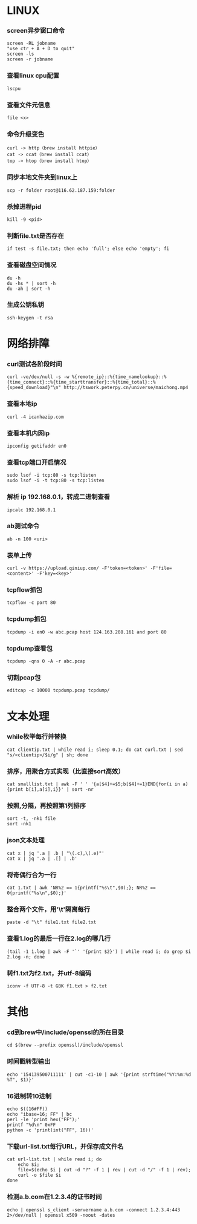# LINUX

### screen异步窗口命令
```
screen -RL jobname
"use ctr + A + D to quit"
screen -ls
screen -r jobname
```

### 查看linux cpu配置
```
lscpu
```

### 查看文件元信息
```
file <x>
```

### 命令升级变色
```
curl -> http（brew install httpie）
cat -> ccat（brew install ccat）
top -> htop（brew install htop）
```

### 同步本地文件夹到linux上
```
scp -r folder root@116.62.187.159:folder
```

### 杀掉进程pid
```
kill -9 <pid>
```

### 判断file.txt是否存在
```
if test -s file.txt; then echo 'full'; else echo 'empty'; fi
```

### 查看磁盘空间情况
```
du -h
du -hs * | sort -h
du -ah | sort -h
```

### 生成公钥私钥
```
ssh-keygen -t rsa
```

# 网络排障

### curl测试各阶段时间
```
curl -vo/dev/null -s -w %{remote_ip}::%{time_namelookup}::%{time_connect}::%{time_starttransfer}::%{time_total}::%{speed_download}"\n" http://tswork.peterpy.cn/universe/maichong.mp4
```

### 查看本地ip
```
curl -4 icanhazip.com
```

### 查看本机内网ip
```
ipconfig getifaddr en0
```

### 查看tcp端口开启情况
```
sudo lsof -i tcp:80 -s tcp:listen
sudo lsof -i -t tcp:80 -s tcp:listen
```

### 解析 ip 192.168.0.1，转成二进制查看
```
ipcalc 192.168.0.1
```

### ab测试命令
```
ab -n 100 <uri>
```

### 表单上传
```
curl -v https://upload.qiniup.com/ -F'token=<token>' -F'file=<content>' -F'key=<key>'
```

### tcpflow抓包
```
tcpflow -c port 80
```

### tcpdump抓包
```
tcpdump -i en0 -w abc.pcap host 124.163.208.161 and port 80
```

### tcpdump查看包
```
tcpdump -qns 0 -A -r abc.pcap
```

### 切割pcap包
```
editcap -c 10000 tcpdump.pcap tcpdump/
```

# 文本处理

### while枚举每行并替换
```
cat clientip.txt | while read i; sleep 0.1; do cat curl.txt | sed "s/<clientip>/$i/g" | sh; done
```

### 排序，用聚合方式实现（比直接sort高效）
```
cat smalllist.txt | awk -F ' ' '{a[$4]+=$5;b[$4]+=1}END{for(i in a){print b[i],a[i],i}}' | sort -nr
```

### 按照,分隔，再按照第1列排序
```
sort -t, -nk1 file
sort -nk1
```

### json文本处理
```
cat x | jq '.a | .b | "\(.c),\(.e)"'
cat x | jq '.a | .[] | .b'
```

### 将奇偶行合为一行
```
cat 1.txt | awk 'NR%2 == 1{printf("%s\t",$0);}; NR%2 == 0{printf("%s\n",$0);}'
```

### 整合两个文件，用'\t'隔离每行
```
paste -d "\t" file1.txt file2.txt
```

### 查看1.log的最后一行在2.log的哪几行
```
(tail -1 1.log | awk -F '`' '{print $2}') | while read i; do grep $i 2.log -n; done
```

### 转f1.txt为f2.txt，并utf-8编码
```
iconv -f UTF-8 -t GBK f1.txt > f2.txt
```

# 其他

### cd到brew中/include/openssl的所在目录
```
cd $(brew --prefix openssl)/include/openssl
```

### 时间戳转型输出
```
echo '154139500711111' | cut -c1-10 | awk '{print strftime("%Y:%m:%d %T", $1)}'
```

### 16进制转10进制
```
echo $((16#FF))
echo "ibase=16; FF" | bc
perl -le 'print hex("FF");'
printf "%d\n" 0xFF
python -c 'print(int("FF", 16))'
```

### 下载url-list.txt每行URL，并保存成文件名
```
cat url-list.txt | while read i; do
	echo $i;
	file=$(echo $i | cut -d "?" -f 1 | rev | cut -d "/" -f 1 | rev);
	curl -o $file $i
done
```

### 检测a.b.com在1.2.3.4的证书时间
```
echo | openssl s_client -servername a.b.com -connect 1.2.3.4:443 2>/dev/null | openssl x509 -noout -dates
```
